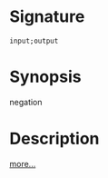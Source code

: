# Signature
```vikid-signature
input;output
```

# Synopsis
negation

# Description

[more...](https://en.wikipedia.org/wiki/Additive_inverse)